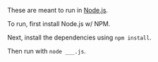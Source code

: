 These are meant to run in [Node.js](http://nodejs.org/).

To run, first install Node.js w/ NPM.

Next, install the dependencies using `npm install`.

Then run with `node ___.js`.